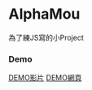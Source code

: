 # AlphaMou

為了練JS寫的小Project

### Demo
[DEMO影片](http://www.youtube.com/watch?v=TMRHldLrSdk)
[DEMO網頁](https://mangalametta.github.io/AlphaMou/)
